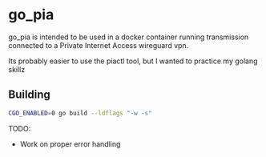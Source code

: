 # go_pia

go_pia is intended to be used in a docker container running transmission connected to a Private Internet Access wireguard vpn.

Its probably easier to use the piactl tool, but I wanted to practice my golang skillz

## Building

```sh
CGO_ENABLED=0 go build --ldflags "-w -s"
```

TODO:

- Work on proper error handling 
